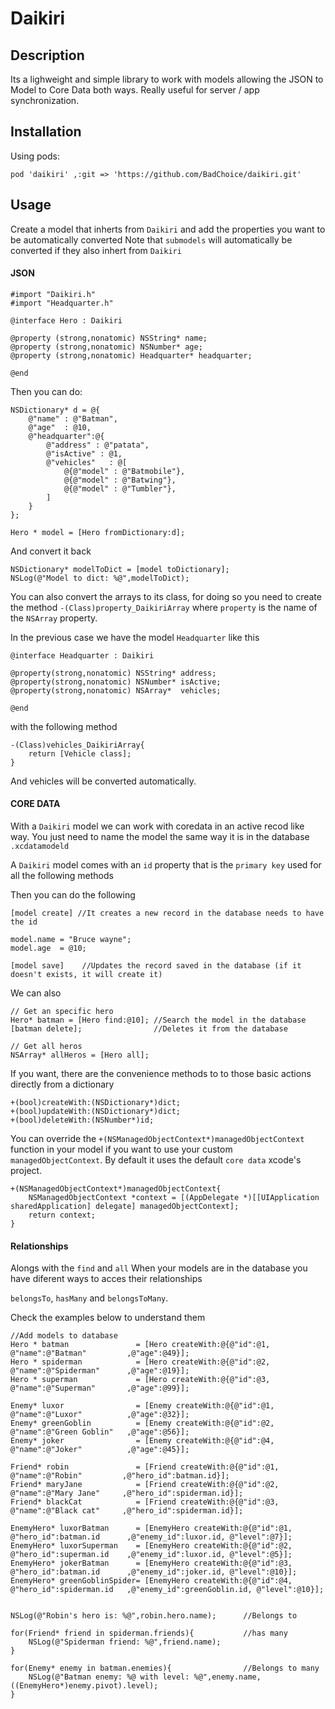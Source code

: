 # Daikiri

## Description
Its a lighweight and simple library to work with models allowing the JSON to Model to Core Data both ways.
Really useful for server / app synchronization.

## Installation

Using pods:


```
pod 'daikiri' ,:git => 'https://github.com/BadChoice/daikiri.git'
```

## Usage

Create a model that inherts from `Daikiri` and add the properties you want to be automatically converted
Note that `submodels` will automatically be converted if they also inhert from `Daikiri`

#### JSON

```
#import "Daikiri.h"
#import "Headquarter.h"

@interface Hero : Daikiri

@property (strong,nonatomic) NSString* name;
@property (strong,nonatomic) NSNumber* age;
@property (strong,nonatomic) Headquarter* headquarter;

@end

```

Then you can do:

```
NSDictionary* d = @{
    @"name" : @"Batman",
    @"age"  : @10,
    @"headquarter":@{
        @"address" : @"patata",
        @"isActive" : @1,
        @"vehicles"   : @[
            @{@"model" : @"Batmobile"},
            @{@"model" : @"Batwing"},
            @{@"model" : @"Tumbler"},
        ]
    }
};

Hero * model = [Hero fromDictionary:d];    

```

And convert it back

```
NSDictionary* modelToDict = [model toDictionary];
NSLog(@"Model to dict: %@",modelToDict);

```

You can also convert the arrays to its class, for doing so you need to create the method 
`-(Class)property_DaikiriArray` where `property` is the name of the `NSArray` property.

In the previous case we have the model `Headquarter` like this

```
@interface Headquarter : Daikiri

@property(strong,nonatomic) NSString* address;
@property(strong,nonatomic) NSNumber* isActive;
@property(strong,nonatomic) NSArray*  vehicles;

@end

```

with the following method 

```
-(Class)vehicles_DaikiriArray{
    return [Vehicle class];
}

```

And vehicles will be converted automatically.


#### CORE DATA

With a `Daikiri` model we can work with coredata in an active recod like way. You just need to name the
model the same way it is in the database `.xcdatamodeld`

A `Daikiri` model comes with an `id` property that is the `primary key` used for all the following methods

Then you can do the following

```
[model create] //It creates a new record in the database needs to have the id

model.name = "Bruce wayne";
model.age  = @10;

[model save]    //Updates the record saved in the database (if it doesn't exists, it will create it)
```

We can also

```
// Get an specific hero
Hero* batman = [Hero find:@10]; //Search the model in the database
[batman delete];                //Deletes it from the database

// Get all heros
NSArray* allHeros = [Hero all];    
```

If you want, there are the convenience methods to to those basic actions directly from a dictionary


```    
+(bool)createWith:(NSDictionary*)dict;
+(bool)updateWith:(NSDictionary*)dict;    
+(bool)deleteWith:(NSNumber*)id;
```
    
You can override the `+(NSManagedObjectContext*)managedObjectContext` function in your model if you want to 
use your custom `managedObjectContext`. By default it uses the default `core data` xcode's project.

```
+(NSManagedObjectContext*)managedObjectContext{
    NSManagedObjectContext *context = [(AppDelegate *)[[UIApplication sharedApplication] delegate] managedObjectContext];
    return context;
}
```


#### Relationships
Alongs with the `find` and `all` When your models are in the database you have diferent ways to acces their relationships

`belongsTo`, `hasMany` and `belongsToMany`.

Check the examples below to understand them

```
//Add models to database
Hero * batman               = [Hero createWith:@{@"id":@1, @"name":@"Batman"         ,@"age":@49}];
Hero * spiderman            = [Hero createWith:@{@"id":@2, @"name":@"Spiderman"      ,@"age":@19}];
Hero * superman             = [Hero createWith:@{@"id":@3, @"name":@"Superman"       ,@"age":@99}];

Enemy* luxor                = [Enemy createWith:@{@"id":@1, @"name":@"Luxor"          ,@"age":@32}];
Enemy* greenGoblin          = [Enemy createWith:@{@"id":@2, @"name":@"Green Goblin"   ,@"age":@56}];
Enemy* joker                = [Enemy createWith:@{@"id":@4, @"name":@"Joker"          ,@"age":@45}];

Friend* robin               = [Friend createWith:@{@"id":@1, @"name":@"Robin"         ,@"hero_id":batman.id}];
Friend* maryJane            = [Friend createWith:@{@"id":@2, @"name":@"Mary Jane"     ,@"hero_id":spiderman.id}];
Friend* blackCat            = [Friend createWith:@{@"id":@3, @"name":@"Black cat"     ,@"hero_id":spiderman.id}];

EnemyHero* luxorBatman      = [EnemyHero createWith:@{@"id":@1, @"hero_id":batman.id      ,@"enemy_id":luxor.id, @"level":@7}];
EnemyHero* luxorSuperman    = [EnemyHero createWith:@{@"id":@2, @"hero_id":superman.id    ,@"enemy_id":luxor.id, @"level":@5}];
EnemyHero* jokerBatman      = [EnemyHero createWith:@{@"id":@3, @"hero_id":batman.id      ,@"enemy_id":joker.id, @"level":@10}];
EnemyHero* greenGoblinSpider= [EnemyHero createWith:@{@"id":@4, @"hero_id":spiderman.id   ,@"enemy_id":greenGoblin.id, @"level":@10}];


NSLog(@"Robin's hero is: %@",robin.hero.name);      //Belongs to

for(Friend* friend in spiderman.friends){           //has many
    NSLog(@"Spiderman friend: %@",friend.name);
}

for(Enemy* enemy in batman.enemies){                //Belongs to many
    NSLog(@"Batman enemy: %@ with level: %@",enemy.name, ((EnemyHero*)enemy.pivot).level);
}
```



